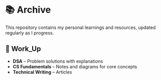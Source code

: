 # 📚 Archive

This repository contains my personal learnings and resources, updated regularly as I progress.  

## 📂 Work_Up
- **DSA** – Problem solutions with explanations  
- **CS Fundamentals** – Notes and diagrams for core concepts  
- **Technical Writing** – Articles


